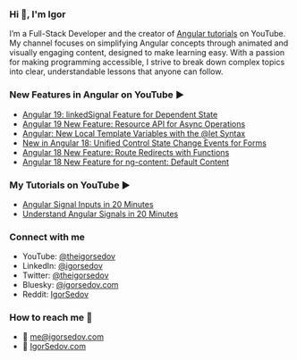 ### Hi 👋, I'm Igor

I’m a Full-Stack Developer and the creator of [Angular tutorials](https://www.youtube.com/@theigorsedov) on YouTube. My channel focuses on simplifying Angular concepts through animated and visually engaging content, designed to make learning easy. With a passion for making programming accessible, I strive to break down complex topics into clear, understandable lessons that anyone can follow.

### New Features in Angular on YouTube ▶️

- [Angular 19: linkedSignal Feature for Dependent State](https://youtu.be/CjBoh0R1tK4)
- [Angular 19 New Feature: Resource API for Async Operations](https://youtu.be/WWYi4NvnFOQ)
- [Angular: New Local Template Variables with the @let Syntax](https://youtu.be/yYIyKh_35lA)
- [New in Angular 18: Unified Control State Change Events for Forms](https://youtu.be/v7r-7PHaEtY)
- [Angular 18 New Feature: Route Redirects with Functions](https://youtu.be/YZMB8vm0z1w)
- [Angular 18 New Feature for ng-content: Default Content](https://youtu.be/-fdKyT_CZso)

### My Tutorials on YouTube ▶️

- [Angular Signal Inputs in 20 Minutes](https://youtu.be/WmrqnUSfFFQ)
- [Understand Angular Signals in 20 Minutes](https://youtu.be/0jdyzCHzPxo)

### Connect with me 

- YouTube: [@theigorsedov](https://www.youtube.com/@theigorsedov)
- LinkedIn: [@igorsedov](https://www.linkedin.com/in/igorsedov/)
- Twitter: [@theigorsedov](https://twitter.com/theigorsedov)
- Bluesky: [@igorsedov.com](https://bsky.app/profile/igorsedov.com)
- Reddit: [IgorSedov](https://www.reddit.com/user/IgorSedov/)

### How to reach me 💬
- 📧 me@igorsedov.com
- 🔗 [IgorSedov.com](https://igorsedov.com)


